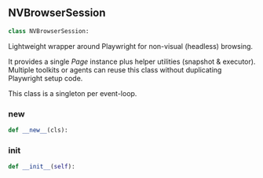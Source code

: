 <a id="camel.toolkits.hybird_browser_toolkit.browser_session"></a>

<a id="camel.toolkits.hybird_browser_toolkit.browser_session.NVBrowserSession"></a>

## NVBrowserSession

```python
class NVBrowserSession:
```

Lightweight wrapper around Playwright for non-visual (headless)
browsing.

It provides a single *Page* instance plus helper utilities (snapshot &
executor).  Multiple toolkits or agents can reuse this class without
duplicating Playwright setup code.

This class is a singleton per event-loop.

<a id="camel.toolkits.hybird_browser_toolkit.browser_session.NVBrowserSession.__new__"></a>

### __new__

```python
def __new__(cls):
```

<a id="camel.toolkits.hybird_browser_toolkit.browser_session.NVBrowserSession.__init__"></a>

### __init__

```python
def __init__(self):
```
